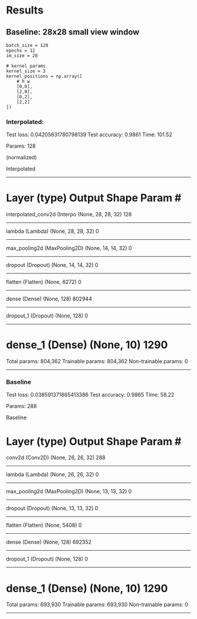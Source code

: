 # Results

## Baseline: 28x28 small view window
```
batch_size = 128
epochs = 12
im_size = 28

# kernel params
kernel_size = 3
kernel_positions = np.array([
    # h w 
    [0,0],
    [2,0],
    [0,2],
    [2,2]
])
```

### Interpolated:
Test loss: 0.04205631780798139
Test accuracy: 0.9861
Time: 101.52

Params: 128

(normalized)

Interpolated
_________________________________________________________________
Layer (type)                 Output Shape              Param #
=================================================================
interpolated_conv2d (Interpo (None, 28, 28, 32)        128
_________________________________________________________________
lambda (Lambda)              (None, 28, 28, 32)        0
_________________________________________________________________
max_pooling2d (MaxPooling2D) (None, 14, 14, 32)        0
_________________________________________________________________
dropout (Dropout)            (None, 14, 14, 32)        0
_________________________________________________________________
flatten (Flatten)            (None, 6272)              0
_________________________________________________________________
dense (Dense)                (None, 128)               802944
_________________________________________________________________
dropout_1 (Dropout)          (None, 128)               0
_________________________________________________________________
dense_1 (Dense)              (None, 10)                1290
=================================================================
Total params: 804,362
Trainable params: 804,362
Non-trainable params: 0
_________________________________________________________________


### Baseline
Test loss: 0.038591371865413386
Test accuracy: 0.9865
Time: 58.22

Params: 288

Baseline

Layer (type)                 Output Shape              Param #
=================================================================
conv2d (Conv2D)              (None, 26, 26, 32)        288
_________________________________________________________________
lambda (Lambda)              (None, 26, 26, 32)        0
_________________________________________________________________
max_pooling2d (MaxPooling2D) (None, 13, 13, 32)        0
_________________________________________________________________
dropout (Dropout)            (None, 13, 13, 32)        0
_________________________________________________________________
flatten (Flatten)            (None, 5408)              0
_________________________________________________________________
dense (Dense)                (None, 128)               692352
_________________________________________________________________
dropout_1 (Dropout)          (None, 128)               0
_________________________________________________________________
dense_1 (Dense)              (None, 10)                1290
=================================================================
Total params: 693,930
Trainable params: 693,930
Non-trainable params: 0
_________________________________________________________________